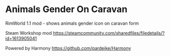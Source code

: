 # Animals Gender On Caravan

RimWorld 1.1 mod - shows animals gender icon on caravan form

Steam Workshop mod https://steamcommunity.com/sharedfiles/filedetails/?id=1613905041

Powered by Harmony https://github.com/pardeike/Harmony
